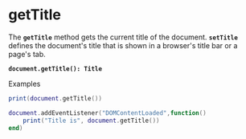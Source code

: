 # getTitle

The **`getTitle`** method gets the current title of the document. **`setTitle`** defines the document's title that is shown in a browser's title bar or a page's tab.

<pre class="language-lua"><code class="lang-lua"><strong>document.getTitle(): Title
</strong></code></pre>

Examples

```lua
print(document.getTitle())
```

```lua
document.addEventListener("DOMContentLoaded",function()
    print("Title is", document.getTitle())
end)
```
